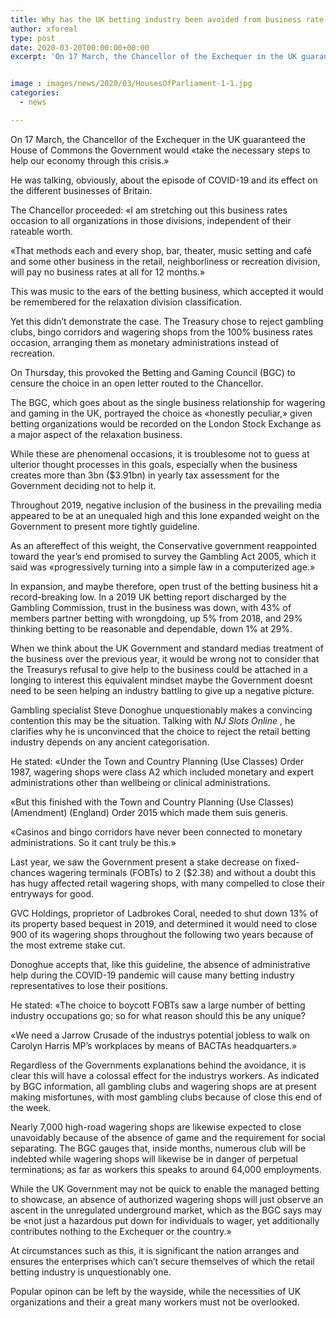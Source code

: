 ```yaml
---
title: Why has the UK betting industry been avoided from business rate help
author: xforeal 
type: post
date: 2020-03-20T00:00:00+00:00
excerpt: 'On 17 March, the Chancellor of the Exchequer in the UK guaranteed the House of Commons the Government would "take the necessary steps to help our economy through this crisis '


image : images/news/2020/03/HousesOfParliament-1-1.jpg
categories:
  - news

---
```

On 17 March, the Chancellor of the Exchequer in the UK guaranteed the House of Commons the Government would &#171;take the necessary steps to help our economy through this crisis.&#187; 

He was talking, obviously, about the episode of COVID-19 and its effect on the different businesses of Britain. 

The Chancellor proceeded: &#171;I am stretching out this business rates occasion to all organizations in those divisions, independent of their rateable worth. 

&#171;That methods each and every shop, bar, theater, music setting and café and some other business in the retail, neighborliness or recreation division, will pay no business rates at all for 12 months.&#187; 

This was music to the ears of the betting business, which accepted it would be remembered for the relaxation division classification. 

Yet this didn&#8217;t demonstrate the case. The Treasury chose to reject gambling clubs, bingo corridors and wagering shops from the 100&percnt; business rates occasion, arranging them as monetary administrations instead of recreation. 

On Thursday, this provoked the Betting and Gaming Council (BGC) to censure the choice in an open letter routed to the Chancellor. 

The BGC, which goes about as the single business relationship for wagering and gaming in the UK, portrayed the choice as &#171;honestly peculiar,&#187; given betting organizations would be recorded on the London Stock Exchange as a major aspect of the relaxation business. 

While these are phenomenal occasions, it is troublesome not to guess at ulterior thought processes in this goals, especially when the business creates more than 3bn ($3.91bn) in yearly tax assessment for the Government deciding not to help it. 

Throughout 2019, negative inclusion of the business in the prevailing media appeared to be at an unequaled high and this lone expanded weight on the Government to present more tightly guideline. 

As an aftereffect of this weight, the Conservative government reappointed toward the year&#8217;s end promised to survey the Gambling Act 2005, which it said was &#171;progressively turning into a simple law in a computerized age.&#187; 

In expansion, and maybe therefore, open trust of the betting business hit a record-breaking low. In a 2019 UK betting report discharged by the Gambling Commission, trust in the business was down, with 43&percnt; of members partner betting with wrongdoing, up 5&percnt; from 2018, and 29&percnt; thinking betting to be reasonable and dependable, down 1&percnt; at 29&percnt;. 

When we think about the UK Government and standard medias treatment of the business over the previous year, it would be wrong not to consider that the Treasurys refusal to give help to the business could be attached in a longing to interest this equivalent mindset maybe the Government doesnt need to be seen helping an industry battling to give up a negative picture. 

Gambling specialist Steve Donoghue unquestionably makes a convincing contention this may be the situation. Talking with _NJ Slots Online_ , he clarifies why he is unconvinced that the choice to reject the retail betting industry depends on any ancient categorisation. 

He stated: &#171;Under the Town and Country Planning (Use Classes) Order 1987, wagering shops were class A2 which included monetary and expert administrations other than wellbeing or clinical administrations. 

&#171;But this finished with the Town and Country Planning (Use Classes) (Amendment) (England) Order 2015 which made them suis generis. 

&#171;Casinos and bingo corridors have never been connected to monetary administrations. So it cant truly be this.&#187; 

Last year, we saw the Government present a stake decrease on fixed-chances wagering terminals (FOBTs) to 2 ($2.38) and without a doubt this has hugy affected retail wagering shops, with many compelled to close their entryways for good. 

GVC Holdings, proprietor of Ladbrokes Coral, needed to shut down 13&percnt; of its property based bequest in 2019, and determined it would need to close 900 of its wagering shops throughout the following two years because of the most extreme stake cut. 

Donoghue accepts that, like this guideline, the absence of administrative help during the COVID-19 pandemic will cause many betting industry representatives to lose their positions. 

He stated: &#171;The choice to boycott FOBTs saw a large number of betting industry occupations go; so for what reason should this be any unique? 

&#171;We need a Jarrow Crusade of the industrys potential jobless to walk on Carolyn Harris MP&#8217;s workplaces by means of BACTAs headquarters.&#187; 

Regardless of the Governments explanations behind the avoidance, it is clear this will have a colossal effect for the industrys workers. As indicated by BGC information, all gambling clubs and wagering shops are at present making misfortunes, with most gambling clubs because of close this end of the week. 

Nearly 7,000 high-road wagering shops are likewise expected to close unavoidably because of the absence of game and the requirement for social separating. The BGC gauges that, inside months, numerous club will be indebted while wagering shops will likewise be in danger of perpetual terminations; as far as workers this speaks to around 64,000 employments. 

While the UK Government may not be quick to enable the managed betting to showcase, an absence of authorized wagering shops will just observe an ascent in the unregulated underground market, which as the BGC says may be &#171;not just a hazardous put down for individuals to wager, yet additionally contributes nothing to the Exchequer or the country.&#187; 

At circumstances such as this, it is significant the nation arranges and ensures the enterprises which can&#8217;t secure themselves of which the retail betting industry is unquestionably one. 

Popular opinon can be left by the wayside, while the necessities of UK organizations and their a great many workers must not be overlooked.